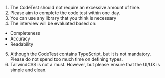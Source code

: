 1. The CodeTest should not require an excessive amount of time.
2. Please aim to complete the code test within one day.
3. You can use any library that you think is necessary
4. The interview will be evaluated based on:
  - Completeness
  - Accuracy
  - Readability
5. Although the CodeTest contains TypeScript, but it is not mandatory. Please do not spend too much time on defining types.
6. TailwindCSS is not a must. However, but please ensure that the UI/UX is simple and clean.
